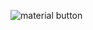 
![material button](https://user-images.githubusercontent.com/59291488/175244222-5e37b2f9-2aa6-494e-83d9-3d7018abf7aa.jpg)
